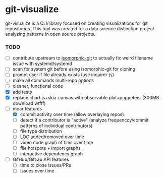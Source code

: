 # git-visualize

git-visualize is a CLI/library focused on creating visualizations for git repositories. This tool was created for a data science distinction project analyzing patterns in open source projects.

### TODO

- [ ] contribute upstream to [isomorphic-git](https://github.com/isomorphic-git/isomorphic-git) to actually fix weird filename issue with systemd/systemd
- [ ] scan for system git before using isomorphic-git for cloning
- [ ] prompt user if file already exists (use inquirer-js)
- [ ] make all commands multi-repo options
- [ ] cleaner, functional code
- [x] add tests
- [x] replace chart.js+skia-canvas with observable plot+puppeteer (300MB download wtfff)
- [ ] moar features
    - [x] commit activity over time (allow overlaying repos)
    - [ ] detect if a contributor is "active" (analyze frequenccy/commit patterns of individual contributors)
    - [ ] file type distribution
    - [ ] LOC added/removed over time
    - [ ] video node graph of files over time
    - [ ] file hotspots + import graphs
    - [ ] interactive dependency graph
- [ ] GitHub/GitLab API features
    - [ ] time to close issues/PRs
    - [ ] issues over time
